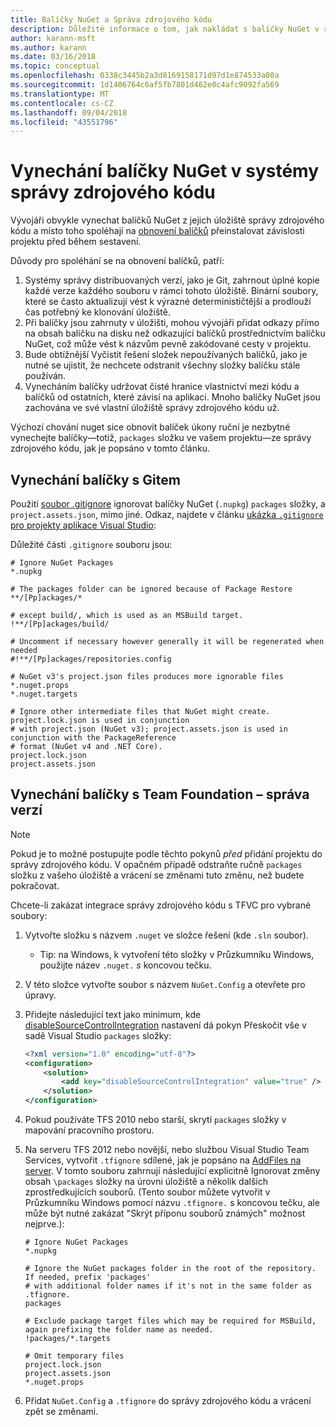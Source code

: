 ```yaml
---
title: Balíčky NuGet a Správa zdrojového kódu
description: Důležité informace o tom, jak nakládat s balíčky NuGet v rámci systémy správy verzí ovládacího prvku a zdroje a jak chcete vynechat, nechte balíčky s git a TFVC.
author: karann-msft
ms.author: karann
ms.date: 03/16/2018
ms.topic: conceptual
ms.openlocfilehash: 0338c3445b2a3d8169158171d97d1e874533a80a
ms.sourcegitcommit: 1d1406764c6af5fb7801d462e0c4afc9092fa569
ms.translationtype: MT
ms.contentlocale: cs-CZ
ms.lasthandoff: 09/04/2018
ms.locfileid: "43551796"
---
```

# <a name="omitting-nuget-packages-in-source-control-systems"></a>Vynechání balíčky NuGet v systémy správy zdrojového kódu

Vývojáři obvykle vynechat balíčků NuGet z jejich úložiště správy zdrojového kódu a místo toho spoléhají na [obnovení balíčků](package-restore.md) přeinstalovat závislosti projektu před během sestavení.

Důvody pro spoléhání se na obnovení balíčků, patří:

1. Systémy správy distribuovaných verzí, jako je Git, zahrnout úplné kopie každé verze každého souboru v rámci tohoto úložiště. Binární soubory, které se často aktualizují vést k výrazné determinističtější a prodlouží čas potřebný ke klonování úložiště.
1. Při balíčky jsou zahrnuty v úložišti, mohou vývojáři přidat odkazy přímo na obsah balíčku na disku než odkazující balíčků prostřednictvím balíčku NuGet, což může vést k názvům pevně zakódované cesty v projektu.
1. Bude obtížnější Vyčistit řešení složek nepoužívaných balíčků, jako je nutné se ujistit, že nechcete odstranit všechny složky balíčku stále používán.
1. Vynecháním balíčky udržovat čisté hranice vlastnictví mezi kódu a balíčků od ostatních, které závisí na aplikaci. Mnoho balíčky NuGet jsou zachována ve své vlastní úložiště správy zdrojového kódu už.

Výchozí chování nuget sice obnovit balíček úkony ruční je nezbytné vynechejte balíčky&mdash;totiž, `packages` složku ve vašem projektu&mdash;ze správy zdrojového kódu, jak je popsáno v tomto článku.

## <a name="omitting-packages-with-git"></a>Vynechání balíčky s Gitem

Použití [soubor .gitignore](https://git-scm.com/docs/gitignore) ignorovat balíčky NuGet (`.nupkg`) `packages` složky, a `project.assets.json`, mimo jiné. Odkaz, najdete v článku [ukázka `.gitignore` pro projekty aplikace Visual Studio](https://github.com/github/gitignore/blob/master/VisualStudio.gitignore):

Důležité části `.gitignore` souboru jsou:

```gitignore
# Ignore NuGet Packages
*.nupkg

# The packages folder can be ignored because of Package Restore
**/[Pp]ackages/*

# except build/, which is used as an MSBuild target.
!**/[Pp]ackages/build/

# Uncomment if necessary however generally it will be regenerated when needed
#!**/[Pp]ackages/repositories.config

# NuGet v3's project.json files produces more ignorable files
*.nuget.props
*.nuget.targets

# Ignore other intermediate files that NuGet might create. project.lock.json is used in conjunction
# with project.json (NuGet v3); project.assets.json is used in conjunction with the PackageReference
# format (NuGet v4 and .NET Core).
project.lock.json
project.assets.json
```

## <a name="omitting-packages-with-team-foundation-version-control"></a>Vynechání balíčky s Team Foundation – správa verzí

> [!Note]
> Pokud je to možné postupujte podle těchto pokynů *před* přidání projektu do správy zdrojového kódu. V opačném případě odstraňte ručně `packages` složku z vašeho úložiště a vrácení se změnami tuto změnu, než budete pokračovat.

Chcete-li zakázat integrace správy zdrojového kódu s TFVC pro vybrané soubory:

1. Vytvořte složku s názvem `.nuget` ve složce řešení (kde `.sln` soubor).
    - Tip: na Windows, k vytvoření této složky v Průzkumníku Windows, použijte název `.nuget.` *s* koncovou tečku.

1. V této složce vytvořte soubor s názvem `NuGet.Config` a otevřete pro úpravy.

1. Přidejte následující text jako minimum, kde [disableSourceControlIntegration](../reference/nuget-config-file.md#solution-section) nastavení dá pokyn Přeskočit vše v sadě Visual Studio `packages` složky:

   ```xml
   <?xml version="1.0" encoding="utf-8"?>
   <configuration>
       <solution>
           <add key="disableSourceControlIntegration" value="true" />
       </solution>
   </configuration>
   ```

1. Pokud používáte TFS 2010 nebo starší, skrytí `packages` složky v mapování pracovního prostoru.

1. Na serveru TFS 2012 nebo novější, nebo službou Visual Studio Team Services, vytvořit `.tfignore` sdílené, jak je popsáno na [AddFiles na server](/vsts/tfvc/add-files-server.md?view=vsts#tfignore). V tomto souboru zahrnují následující explicitně Ignorovat změny obsah `\packages` složky na úrovni úložiště a několik dalších zprostředkujících souborů. (Tento soubor můžete vytvořit v Průzkumníku Windows pomocí názvu `.tfignore.` s koncovou tečku, ale může být nutné zakázat "Skrýt příponu souborů známých" možnost nejprve.):

   ```cli
   # Ignore NuGet Packages
   *.nupkg

   # Ignore the NuGet packages folder in the root of the repository. If needed, prefix 'packages'
   # with additional folder names if it's not in the same folder as .tfignore.   
   packages

   # Exclude package target files which may be required for MSBuild, again prefixing the folder name as needed.
   !packages/*.targets

   # Omit temporary files
   project.lock.json
   project.assets.json
   *.nuget.props
   ```

1. Přidat `NuGet.Config` a `.tfignore` do správy zdrojového kódu a vrácení zpět se změnami.
